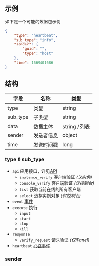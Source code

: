 
## 示例

如下是一个可能的数据包示例

```json
{
    "type": "heartbeat",
    "sub_type": "info",
    "sender": {
        "guid": "",
        "type": "host"
    },
    "time": 1669401686
}
```

## 结构

| 字段       | 名称       | 类型          |
| -------- | ---------- | ------------- |
| type     | 类型       | string        |
| sub_type | 子类型     | string        |
| data     | 数据主体   | string / 列表 |
| sender   | 发送者信息 | object        |
| time     | 发送时间戳 | long          |

### type & sub_type

- `api` 应用接口，详见[API](api.md)
  - `instance_verify` 客户端验证 *(仅实例)*
  - `console_verify` 客户端验证 *(仅控制台)*
  - `list` 获取当前在线的所有客户端
  - `select` 选择实例对象 *(仅控制台)*
- `event` [事件](event.md)
- `execute` 执行
  - `input`
  - `start`
  - `stop`
  - `kill`
- `response`
  - `verify_request` 请求验证 *(仅iPanel)*
- `heartbeat` [心跳事件](heartbeat.md)

### sender